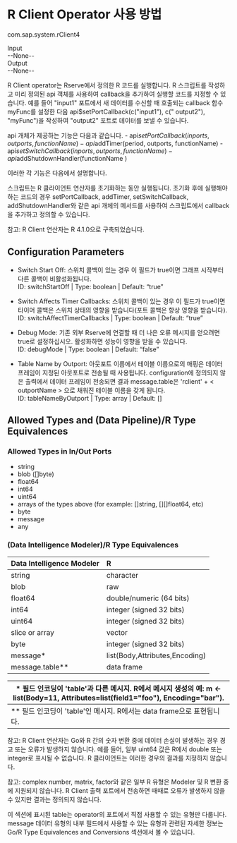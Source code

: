 # R Client Operator 사용 방법

com.sap.system.rClient4<br>

Input<br>
--None--<br>
Output<br>
--None--<br>

R Client operator는 Rserve에서 정의한 R 코드를 실행합니다. R 스크립트를 작성하고 미리 정의된 api 객체를 사용하여 callback을 추가하여 실행할 코드를 지정할 수 있습니다. 예를 들어 "input1" 포트에서 새 데이터를 수신할 때 호출되는 callback 함수 myFunc를 설정한 다음 api$setPortCallback(c("input1"), c(" output2"), "myFunc")을 작성하여 "output2" 포트로 데이터를 보낼 수 있습니다.<br>

api 개체가 제공하는 기능은 다음과 같습니다. - api$setPortCallback(inports, outports, functionName) - api$addTimer(period, outports, functionName) - api$setSwitchCallback(inports, outports, functionName) - api$addShutdownHandler(functionName )<br>

이러한 각 기능은 다음에서 설명합니다.<br>

스크립트는 R 클라이언트 연산자를 초기화하는 동안 실행됩니다. 초기화 후에 실행해야 하는 코드의 경우 setPortCallback, addTimer, setSwitchCallback, addShutdownHandler와 같은 api 개체의 메서드를 사용하여 스크립트에서 callback을 추가하고 정의할 수 있습니다.

참고: R Client 연산자는 R 4.1.0으로 구축되었습니다.

## Configuration Parameters
- Switch Start Off: 스위치 콜백이 있는 경우 이 필드가 true이면 그래프 시작부터 다른 콜백이 비활성화됩니다.<br>
ID: switchStartOff | Type: boolean | Default: “true”

- Switch Affects Timer Callbacks: 스위치 콜백이 있는 경우 이 필드가 true이면 타이머 콜백은 스위치 상태의 영향을 받습니다(포트 콜백은 항상 영향을 받습니다).<br>
ID: switchAffectTimerCallbacks | Type: boolean | Default: “true”

- Debug Mode: 기존 외부 Rserve에 연결할 때 더 나은 오류 메시지를 얻으려면 true로 설정하십시오. 활성화하면 성능이 영향을 받을 수 있습니다.<br>
ID: debugMode | Type: boolean | Default: “false”

- Table Name by Outport: 아웃포트 이름에서 테이블 이름으로의 매핑은 데이터 프레임이 지정된 아웃포트로 전송될 때 사용됩니다. configuration에 정의되지 않은 출력에서 데이터 프레임이 전송되면 결과 message.table은 'rclient' + < outportName > 으로 채워진 테이블 이름을 갖게 됩니다.<br>
ID: tableNameByOutport | Type: array | Default: []

## Allowed Types and (Data Pipeline)/R Type Equivalences
### Allowed Types in In/Out Ports
- string
- blob ([]byte)
- float64
- int64
- uint64
- arrays of the types above (for example: []string, [][]float64, etc)
- byte
- message
- any

### (Data Intelligence Modeler)/R Type Equivalences
|**Data Intelligence Modeler**|**R**|
|:-----|:-----|
|string|character|
|blob|raw|
|float64|double/numeric (64 bits)|
|int64|integer (signed 32 bits)|
|uint64|integer (signed 32 bits)|
|slice or array|vector|
|byte|integer (signed 32 bits)|
|message*|list(Body,Attributes,Encoding)|
|message.table**|data frame|

|* 필드 인코딩이 'table'과 다른 메시지. R에서 메시지 생성의 예: m <- list(Body=11, Attributes=list(field1="foo"), Encoding="bar").|
|---|
|** 필드 인코딩이 'table'인 메시지. R에서는 data frame으로 표현됩니다.|

참고: R Client 연산자는 Go와 R 간의 숫자 변환 중에 데이터 손실이 발생하는 경우 경고 또는 오류가 발생하지 않습니다. 예를 들어, 일부 uint64 값은 R에서 double 또는 integer로 표시될 수 없습니다. R 클라이언트는 이러한 경우의 결과를 지정하지 않습니다.<br>

참고: complex number, matrix, factor와 같은 일부 R 유형은 Modeler 및 R 변환 중에 지원되지 않습니다. R Client 출력 포트에서 전송하면 때때로 오류가 발생하지 않을 수 있지만 결과는 정의되지 않습니다.<br>

이 섹션에 표시된 table는 operator의 포트에서 직접 사용할 수 있는 유형만 다룹니다. message 데이터 유형의 내부 필드에서 사용할 수 있는 유형과 관련된 자세한 정보는 Go/R Type Equivalences and Conversions 섹션에서 볼 수 있습니다.

```shell
```

